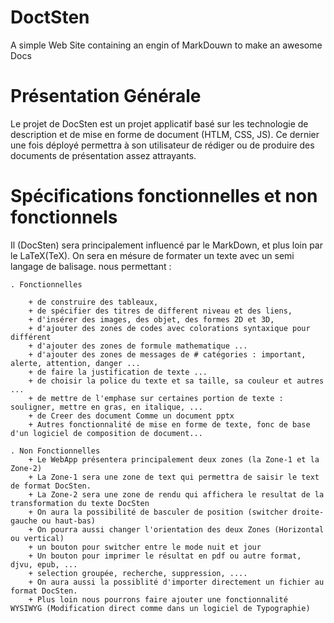 # DoctSten
A simple Web Site containing an engin of MarkDouwn to make an awesome Docs
# Présentation Générale

Le projet de DocSten est un projet applicatif basé sur les technologie de description et de mise en forme de document (HTLM, CSS, JS). Ce dernier une fois déployé permettra à son utilisateur de rédiger ou de produire des documents de présentation assez attrayants.

# Spécifications fonctionnelles et non fonctionnels

Il (DocSten) sera principalement influencé par le MarkDown, et plus loin par le LaTeX(TeX). On sera en mésure de formater un texte avec un semi langage de balisage. nous permettant :

	. Fonctionnelles	
	
		+ de construire des tableaux, 
		+ de spécifier des titres de different niveau et des liens, 
		+ d'insérer des images, des objet, des formes 2D et 3D, 
		+ d'ajouter des zones de codes avec colorations syntaxique pour différent 
		+ d'ajouter des zones de formule mathematique ...
		+ d'ajouter des zones de messages de # catégories : important, alerte, attention, danger ...
		+ de faire la justification de texte ...
		+ de choisir la police du texte et sa taille, sa couleur et autres ...
		+ de mettre de l'emphase sur certaines portion de texte : souligner, mettre en gras, en italique, ...
		+ de Creer des document Comme un document pptx
		+ Autres fonctionnalité de mise en forme de texte, fonc de base d'un logiciel de composition de document...
		
	. Non Fonctionnelles
		+ Le WebApp présentera principalement deux zones (la Zone-1 et la Zone-2)
		+ La Zone-1 sera une zone de text qui permettra de saisir le text de format DocSten.
		+ La Zone-2 sera une zone de rendu qui affichera le resultat de la transformation du texte DocSten
		+ On aura la possibilité de basculer de position (switcher droite-gauche ou haut-bas)
		+ On pourra aussi changer l'orientation des deux Zones (Horizontal ou vertical)
		+ un bouton pour switcher entre le mode nuit et jour
		+ Un bouton pour imprimer le résultat en pdf ou autre format, djvu, epub, ...
		+ selection groupée, recherche, suppression, ....
		+ On aura aussi la possiblité d'importer directement un fichier au format DocSten.
		+ Plus loin nous pourrons faire ajouter une fonctionnalité  WYSIWYG (Modification direct comme dans un logiciel de Typographie)
